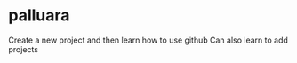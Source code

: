 # palluara

Create a new project 
and then learn how to use github
Can also learn to add projects 

